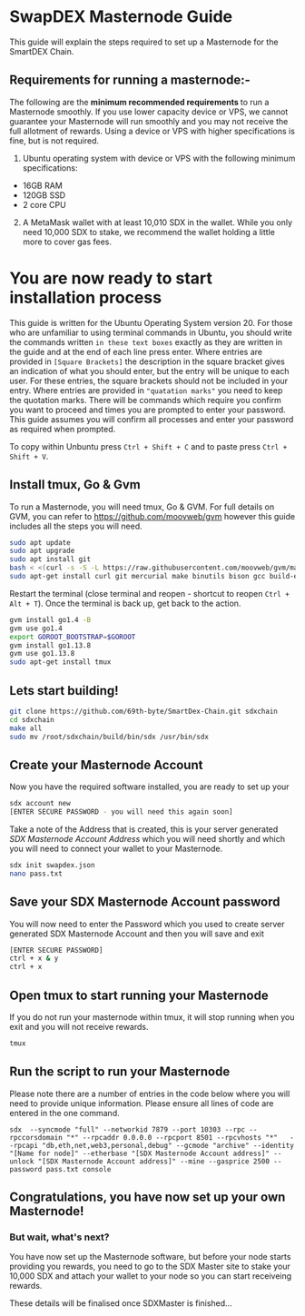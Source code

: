 
# SwapDEX Masternode Guide

This guide will explain the steps required to set up a Masternode for the SmartDEX Chain.

## Requirements for running a masternode:-

The following are the <b> minimum recommended requirements </b> to run a Masternode smoothly. If you use lower capacity device or VPS, we cannot guarantee your Masternode will run smoothly and you may not receive the full allotment of rewards. Using a device or VPS with higher specifications is fine, but is not required.

1) Ubuntu operating system with device or VPS with the following minimum specifications:

* 16GB RAM
* 120GB SSD
* 2 core CPU

2) A MetaMask wallet with at least 10,010 SDX in the wallet. While you only need 10,000 SDX to stake, we recommend the wallet holding a little more to cover gas fees.

# You are now ready to start installation process

This guide is written for the Ubuntu Operating System version 20.
For those who are unfamiliar to using terminal commands in Ubuntu, you should write the commands written ``in these text boxes`` exactly as they are written in the guide and at the end of each line press enter.
Where entries are provided in ``[Square Brackets]`` the description in the square bracket gives an indication of what you should enter, but the entry will be unique to each user. For these entries, the square brackets should not be included in your entry.
Where entries are provided in ``"quatation marks"`` you need to keep the quotation marks.
There will be commands which require you confirm you want to proceed and times you are prompted to enter your password.
This guide assumes you will confirm all processes and enter your password as required when prompted.

To copy within Unbuntu press ``Ctrl + Shift + C`` and to paste press ``Ctrl + Shift + V``.

## Install tmux, Go & Gvm

To run a Masternode, you will need tmux, Go & GVM.
For full details on GVM, you can refer to https://github.com/moovweb/gvm however this guide includes all the steps you will need.

```bash 
sudo apt update
sudo apt upgrade
sudo apt install git
bash < <(curl -s -S -L https://raw.githubusercontent.com/moovweb/gvm/master/binscripts/gvm-installer) 
sudo apt-get install curl git mercurial make binutils bison gcc build-essential
```
Restart the terminal (close terminal and reopen - shortcut to reopen ``Ctrl + Alt + T``). Once the terminal is back up, get back to the action.

```bash
gvm install go1.4 -B
gvm use go1.4
export GOROOT_BOOTSTRAP=$GOROOT
gvm install go1.13.8
gvm use go1.13.8
sudo apt-get install tmux
```

## Lets start building!
```bash
git clone https://github.com/69th-byte/SmartDex-Chain.git sdxchain
cd sdxchain 
make all
sudo mv /root/sdxchain/build/bin/sdx /usr/bin/sdx
```

## Create your Masternode Account
Now you have the required software installed, you are ready to set up your 

```bash
sdx account new
[ENTER SECURE PASSWORD - you will need this again soon]
```
Take a note of the Address that is created, this is your server generated *SDX Masternode Account Address* which you will need shortly and which you will need to connect your wallet to your Masternode.

```bash
sdx init swapdex.json
nano pass.txt
```

## Save your SDX Masternode Account password
You will now need to enter the Password which you used to create server generated SDX Masternode Account and then you will save and exit
```bash
[ENTER SECURE PASSWORD]
ctrl + x & y
ctrl + x
```

## Open tmux to start running your Masternode
If you do not run your masternode within tmux, it will stop running when you exit and you will not receive rewards.
```bash
tmux
```

## Run the script to run your Masternode
Please note there are a number of entries in the code below where you will need to provide unique information. Please ensure all lines of code are entered in the one command.

``
sdx  --syncmode "full" --networkid 7879 --port 10303 --rpc --rpccorsdomain "*" --rpcaddr 0.0.0.0 --rpcport 8501 --rpcvhosts "*"   --rpcapi "db,eth,net,web3,personal,debug" --gcmode "archive" --identity "[Name for node]" --etherbase "[SDX Masternode Account address]" --unlock "[SDX Masternode Account address]" --mine --gasprice 2500 --password pass.txt console
``

## Congratulations, you have now set up your own Masternode!

### But wait, what's next?
You have now set up the Masternode software, but before your node starts providing you rewards, you need to go to the SDX Master site to stake your 10,000 SDX and attach your wallet to your node so you can start receiveing rewards.

These details will be finalised once SDXMaster is finished...
